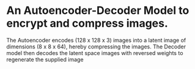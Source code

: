 # An Autoencoder-Decoder Model to encrypt and compress images.


The Autoencoder encodes (128 x 128 x 3) images into a latent image of dimensions (8 x 8 x 64), hereby compressing the images.
The Decoder model then decodes the latent space images with reversed weights to regenerate the supplied image
